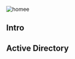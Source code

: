 ![homee](https://github.com/am-shi/homeops-for-dummies/assets/124372360/2f2405c0-ef60-40eb-96d8-6e97a6505a45)
## Intro


## Active Directory
